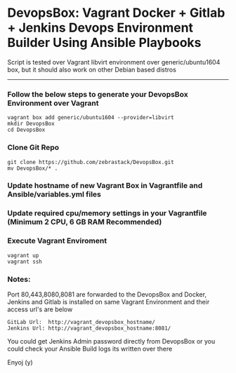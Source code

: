 # DevopsBox: Vagrant Docker + Gitlab + Jenkins Devops Environment Builder Using Ansible Playbooks

Script is tested over Vagrant libvirt environment over generic/ubuntu1604 box, but it should also work on other Debian based distros

- - - 

### Follow the below steps to generate your DevopsBox Environment over Vagrant
```
vagrant box add generic/ubuntu1604 --provider=libvirt
mkdir DevopsBox
cd DevopsBox
```
### Clone Git Repo
```
git clone https://github.com/zebrastack/DevopsBox.git
mv DevopsBox/* .
```
### Update hostname of new Vagrant Box in Vagrantfile and Ansible/variables.yml files

### Update required cpu/memory settings in your Vagrantfile (Minimum 2 CPU, 6 GB RAM Recommended)
### Execute Vagrant Enviroment
```
vagrant up
vagrant ssh
```

### Notes:
Port 80,443,8080,8081 are forwarded to the DevopsBox and Docker, Jenkins and Gitlab is installed on same Vagrant Environment and their access url's are below
```
GitLab Url:  http://vagrant_devopsbox_hostname/
Jenkins Url: http://vagrant_devopsbox_hostname:8081/ 
```

You could get Jenkins Admin password directly from DevopsBox or you could check your Ansible Build logs its written over there

Enyoj (y)
